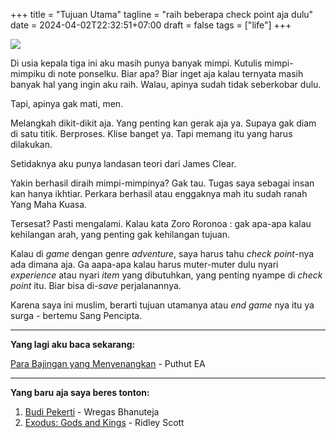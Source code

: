 +++
title = "Tujuan Utama"
tagline = "raih beberapa check point aja dulu"
date = 2024-04-02T22:32:51+07:00
draft = false
tags = ["life"]
+++

![](https://i.ibb.co/txdW6rQ/ba1e5fa14a9f174c1262cd35d2090362.jpg)

Di usia kepala tiga ini aku masih punya banyak mimpi. Kutulis mimpi-mimpiku di note ponselku. Biar apa? Biar inget aja kalau ternyata masih banyak hal yang ingin aku raih. Walau, apinya sudah tidak seberkobar dulu.

Tapi, apinya gak mati, men.

Melangkah dikit-dikit aja. Yang penting kan gerak aja ya. Supaya gak diam di satu titik. Berproses. Klise banget ya. Tapi memang itu yang harus dilakukan.

Setidaknya aku punya landasan teori dari James Clear.

Yakin berhasil diraih mimpi-mimpinya? Gak tau.
Tugas saya sebagai insan kan hanya ikhtiar. Perkara berhasil atau enggaknya mah itu sudah ranah Yang Maha Kuasa.

Tersesat? Pasti mengalami. Kalau kata Zoro Roronoa : gak apa-apa kalau kehilangan arah, yang penting gak kehilangan tujuan.

Kalau di _game_ dengan genre _adventure_, saya harus tahu _check point_-nya ada dimana aja. Ga aapa-apa kalau harus muter-muter dulu nyari _experience_ atau nyari _item_ yang dibutuhkan, yang penting nyampe di _check point_ itu. Biar bisa di-_save_ perjalanannya.

Karena saya ini muslim, berarti tujuan utamanya atau _end game_ nya itu ya surga - bertemu Sang Pencipta.

---

**Yang lagi aku baca sekarang:**

[Para Bajingan yang Menyenangkan](https://www.goodreads.com/en/book/show/33003399) - Puthut EA

---

**Yang baru aja saya beres tonton:**

1. [Budi Pekerti](https://m.imdb.com/title/tt22530172/?language=hi-in) - Wregas Bhanuteja
2. [Exodus: Gods and Kings](https://m.imdb.com/title/tt1528100/?ref_=nv_sr_srsg_0_tt_8_nm_0_q_exodus%2520%253A) - Ridley Scott
